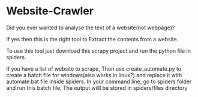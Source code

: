 # Website-Crawler

Did you ever wanted to analyse the text of a website(not webpage)?

If yes then this is the right tool to Extract the contents from a website.

To use this tool just download this scrapy project and run the python file in spiders.

If you have a list of website to scrape, Then use create_automate.py to create a batch file for windows(also works in linux?) and replace it with automate.bat file inside spiders. In your command line, go to spiders folder and run this batch file, The output willl be stored in spiders/files directory

